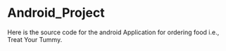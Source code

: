 # Android_Project
Here is the source code for the android Application for ordering food i.e., Treat Your Tummy.
